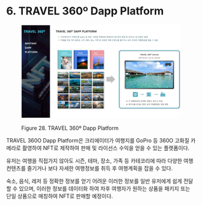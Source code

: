 # 6. TRAVEL 360º Dapp Platform

<figure><img src="../../.gitbook/assets/img14.jpg" alt=""><figcaption><p>Figure 28. TRAVEL 360º Dapp Platform</p></figcaption></figure>

TRAVEL 360O Dapp Platform은 크리에이터가 여행지를 GoPro 등 360O 고화질 카메라로 촬영하여 NFT로 제작하여 판매 및 라이선스 수익을 얻을 수 있는 플랫폼이다.

유저는 여행을 직접가지 않아도 시즌, 테마, 장소, 가족 등 카테코리에 따라 다양한 여행컨텐츠를 즐기거나 보다 자세한 여행정보를 취득 후 여행계획을 잡을 수 있다.

숙소, 음식, 레저 등 정확한 정보를 얻기 어려운 이러한 정보를 일반 유저에게 쉽게 전달할 수 있으며, 이러한 정보를 데이터화 하여 차후 여행자가 원하는 상품을 패키지 또는 단일 상품으로 매칭하여 NFT로 판매할 예정이다.

